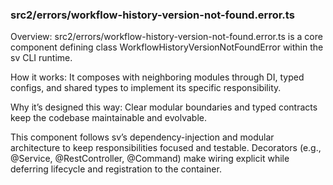 ### src2/errors/workflow-history-version-not-found.error.ts

Overview: src2/errors/workflow-history-version-not-found.error.ts is a core component defining class WorkflowHistoryVersionNotFoundError within the sv CLI runtime.

How it works: It composes with neighboring modules through DI, typed configs, and shared types to implement its specific responsibility.

Why it’s designed this way: Clear modular boundaries and typed contracts keep the codebase maintainable and evolvable.

This component follows sv’s dependency-injection and modular architecture to keep responsibilities focused and testable. Decorators (e.g., @Service, @RestController, @Command) make wiring explicit while deferring lifecycle and registration to the container.
